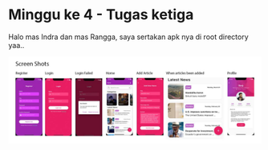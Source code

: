 # Minggu ke 4 - Tugas ketiga

Halo mas Indra dan mas Rangga, saya sertakan apk nya di root directory yaa..

!["Screenshot"](https://github.com/10Lee/tugasketiga_sharedpref_api/blob/main/TugasKetigaSS.jpg?raw=true "News App")

